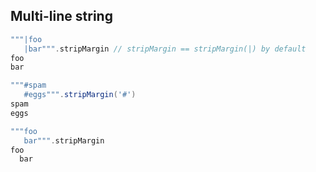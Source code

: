 ## Multi-line string
```scala
"""|foo
   |bar""".stripMargin // stripMargin == stripMargin(|) by default
foo
bar

"""#spam
   #eggs""".stripMargin('#')
spam
eggs

"""foo
   bar""".stripMargin
foo
  bar 
```
